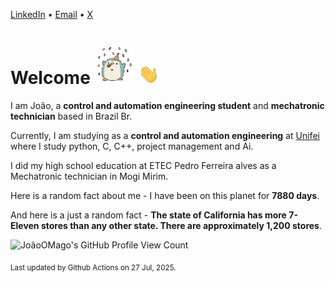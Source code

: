 [LinkedIn](https://www.linkedin.com/in/joão-pedro-gozzoli-b95641301/) &bull;
[Email](joaopedrogozzoli@gmail.com) &bull;
[X](https://x.com/jpp12prado)

# Welcome <img src="happy.gif" height="64px" /> <img src="wave.gif" height="32px" />

I am João, a  **control and automation engineering student** and **mechatronic technician** based in Brazil Br.

Currently, I am studying as a **control and automation engineering** at [Unifei](https://unifei.edu.br) where I study python, C, C++, project management and Ai.

I did my high school education at ETEC Pedro Ferreira alves as a Mechatronic technician in Mogi Mirim.

Here is a random fact about me - I have been on this planet for **7880 days**.

And here is a just a random fact -  **The state of California has more 7-Eleven stores than any other state. There are approximately 1,200 stores**.

![JoãoOMago's GitHub Profile View Count](https://komarev.com/ghpvc/?username=JoaoOMago)

<sub>Last updated by Github Actions on 27 Jul, 2025.</sub>
